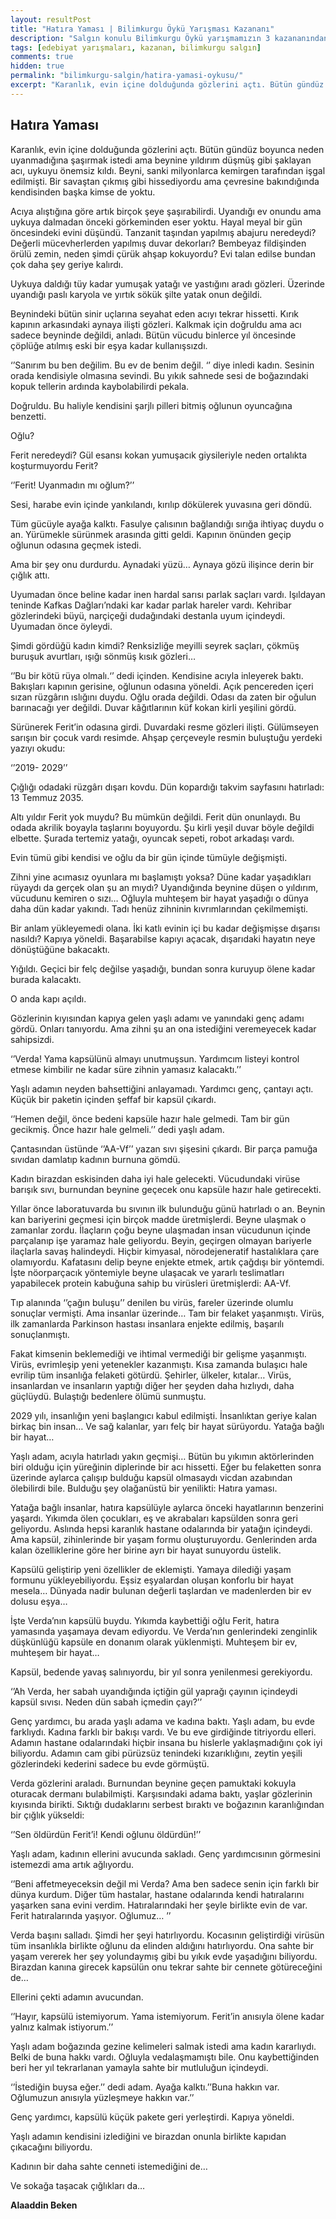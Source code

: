 ```yaml
---
layout: resultPost
title: "Hatıra Yaması | Bilimkurgu Öykü Yarışması Kazananı"
description: "Salgın konulu Bilimkurgu Öykü yarışmamızın 3 kazananından birisi Alaaddin Beken'in Hatıra Yaması öyküsü"
tags: [edebiyat yarışmaları, kazanan, bilimkurgu salgın]
comments: true
hidden: true
permalink: "bilimkurgu-salgin/hatira-yamasi-oykusu/"
excerpt: "Karanlık, evin içine dolduğunda gözlerini açtı. Bütün gündüz boyunca neden uyanmadığına şaşırmak istedi ama beynine yıldırım düşmüş gibi şaklayan acı, uykuyu önemsiz kıldı. Beyni, sanki milyonlarca kemirgen tarafından işgal edilmişti. Bir savaştan çıkmış gibi hissediyordu ama çevresine bakındığında kendisinden başka kimse de yoktu."
---
```


## Hatıra Yaması

Karanlık, evin içine dolduğunda gözlerini açtı. Bütün gündüz boyunca neden uyanmadığına şaşırmak istedi ama beynine yıldırım düşmüş gibi şaklayan acı, uykuyu önemsiz kıldı. Beyni, sanki milyonlarca kemirgen tarafından işgal edilmişti. Bir savaştan çıkmış gibi hissediyordu ama çevresine bakındığında kendisinden başka kimse de yoktu.  

Acıya alıştığına göre artık birçok şeye şaşırabilirdi. Uyandığı ev onundu ama uykuya dalmadan önceki görkeminden eser yoktu. Hayal meyal bir gün öncesindeki evini düşündü. Tanzanit taşından yapılmış abajuru neredeydi? Değerli mücevherlerden yapılmış duvar dekorları? Bembeyaz fildişinden örülü zemin, neden şimdi çürük ahşap kokuyordu? Evi talan edilse bundan çok daha şey geriye kalırdı.  

Uykuya daldığı tüy kadar yumuşak yatağı ve yastığını aradı gözleri. Üzerinde uyandığı paslı karyola ve yırtık sökük şilte yatak onun değildi.  

Beynindeki bütün sinir uçlarına seyahat eden acıyı tekrar hissetti. Kırık kapının arkasındaki aynaya ilişti gözleri. Kalkmak için doğruldu ama acı sadece beyninde değildi, anladı. Bütün vücudu binlerce yıl öncesinde çöplüğe atılmış eski bir eşya kadar kullanışsızdı.  

‘’Sanırım bu ben değilim. Bu ev de benim değil. ‘’ diye inledi kadın. Sesinin orada kendisiyle olmasına sevindi. Bu yıkık sahnede sesi de boğazındaki kopuk tellerin ardında kaybolabilirdi pekala.  

Doğruldu. Bu haliyle kendisini şarjlı pilleri bitmiş oğlunun oyuncağına benzetti.  

Oğlu?  

Ferit neredeydi? Gül esansı kokan yumuşacık giysileriyle neden ortalıkta koşturmuyordu Ferit?  

‘’Ferit! Uyanmadın mı oğlum?’’  

Sesi, harabe evin içinde yankılandı, kırılıp dökülerek yuvasına geri döndü.  

Tüm gücüyle ayağa kalktı. Fasulye çalısının bağlandığı sırığa ihtiyaç duydu o an. Yürümekle sürünmek arasında gitti geldi. Kapının önünden geçip oğlunun odasına geçmek istedi.  

Ama bir şey onu durdurdu. Aynadaki yüzü… Aynaya gözü ilişince derin bir çığlık attı.  

Uyumadan önce beline kadar inen hardal sarısı parlak saçları vardı. Işıldayan teninde Kafkas Dağları’ndaki kar kadar parlak hareler vardı. Kehribar gözlerindeki büyü, narçiçeği dudağındaki destanla uyum içindeydi. Uyumadan önce öyleydi.  

Şimdi gördüğü kadın kimdi? Renksizliğe meyilli seyrek saçları, çökmüş buruşuk avurtları, ışığı sönmüş kısık gözleri…  

‘’Bu bir kötü rüya olmalı.‘’ dedi içinden. Kendisine acıyla inleyerek baktı. Bakışları kapının gerisine, oğlunun odasına yöneldi. Açık pencereden içeri sızan rüzgârın ıslığını duydu. Oğlu orada değildi. Odası da zaten bir oğulun barınacağı yer değildi. Duvar kâğıtlarının küf kokan kirli yeşilini gördü.  

Sürünerek Ferit’in odasına girdi. Duvardaki resme gözleri ilişti. Gülümseyen sarışın bir çocuk vardı resimde.  Ahşap çerçeveyle resmin buluştuğu yerdeki yazıyı okudu:  

‘’2019- 2029’’  

Çığlığı odadaki rüzgârı dışarı kovdu.  Dün kopardığı takvim sayfasını hatırladı: 13 Temmuz 2035.  

Altı yıldır Ferit yok muydu? Bu mümkün değildi. Ferit dün onunlaydı. Bu odada akrilik boyayla taşlarını boyuyordu. Şu kirli yeşil duvar böyle değildi elbette. Şurada tertemiz yatağı, oyuncak sepeti, robot arkadaşı vardı.  

Evin tümü gibi kendisi ve oğlu da bir gün içinde tümüyle değişmişti.  

Zihni yine acımasız oyunlara mı başlamıştı yoksa? Düne kadar yaşadıkları rüyaydı da gerçek olan şu an mıydı? Uyandığında beynine düşen o yıldırım, vücudunu kemiren o sızı… Oğluyla muhteşem bir hayat yaşadığı o dünya daha dün kadar yakındı. Tadı henüz zihninin kıvrımlarından çekilmemişti.  

Bir anlam yükleyemedi olana. İki katlı evinin içi bu kadar değişmişse dışarısı nasıldı? Kapıya yöneldi. Başarabilse kapıyı açacak, dışarıdaki hayatın neye dönüştüğüne bakacaktı.  

Yığıldı. Geçici bir felç değilse yaşadığı, bundan sonra kuruyup ölene kadar burada kalacaktı.  

O anda kapı açıldı.  

Gözlerinin kıyısından kapıya gelen yaşlı adamı ve yanındaki genç adamı gördü. Onları tanıyordu. Ama zihni şu an ona istediğini veremeyecek kadar sahipsizdi.  

‘’Verda! Yama kapsülünü almayı unutmuşsun. Yardımcım listeyi kontrol etmese kimbilir ne kadar süre zihnin yamasız kalacaktı.’’  

Yaşlı adamın neyden bahsettiğini anlayamadı. Yardımcı genç, çantayı açtı. Küçük bir paketin içinden şeffaf bir kapsül çıkardı.  

‘’Hemen değil, önce bedeni kapsüle hazır hale gelmedi. Tam bir gün gecikmiş. Önce hazır hale gelmeli.’’ dedi yaşlı adam.  

Çantasından üstünde ‘’AA-Vf’’ yazan sıvı şişesini çıkardı. Bir parça pamuğa sıvıdan damlatıp kadının burnuna gömdü.  

Kadın birazdan eskisinden daha iyi hale gelecekti. Vücudundaki virüse barışık sıvı, burnundan beynine geçecek onu kapsüle hazır hale getirecekti.  

Yıllar önce laboratuvarda bu sıvının ilk bulunduğu günü hatırladı o an. Beynin kan bariyerini geçmesi için birçok madde üretmişlerdi. Beyne ulaşmak o zamanlar zordu. İlaçların çoğu beyne ulaşmadan insan vücudunun içinde parçalanıp işe yaramaz hale geliyordu. Beyin, geçirgen olmayan bariyerle ilaçlarla savaş halindeydi. Hiçbir kimyasal, nörodejeneratif hastalıklara çare olamıyordu. Kafatasını delip beyne enjekte etmek, artık çağdışı bir yöntemdi. İşte nöorparçacık yöntemiyle beyne ulaşacak ve yararlı teslimatları yapabilecek protein kabuğuna sahip bu virüsleri üretmişlerdi: AA-Vf.  

Tıp alanında ‘’çağın buluşu’’ denilen bu virüs, fareler üzerinde olumlu sonuçlar vermişti. Ama insanlar üzerinde… Tam bir felaket yaşanmıştı. Virüs, ilk zamanlarda Parkinson hastası insanlara enjekte edilmiş, başarılı sonuçlanmıştı.  

Fakat kimsenin beklemediği ve ihtimal vermediği bir gelişme yaşanmıştı. Virüs, evrimleşip yeni yetenekler kazanmıştı. Kısa zamanda bulaşıcı hale evrilip tüm insanlığa felaketi götürdü. Şehirler, ülkeler, kıtalar… Virüs, insanlardan ve insanların yaptığı diğer her şeyden daha hızlıydı, daha güçlüydü. Bulaştığı bedenlere ölümü sunmuştu.  

2029 yılı, insanlığın yeni başlangıcı kabul edilmişti. İnsanlıktan geriye kalan birkaç bin insan… Ve sağ kalanlar, yarı felç bir hayat sürüyordu. Yatağa bağlı bir hayat…  

Yaşlı adam, acıyla hatırladı yakın geçmişi… Bütün bu yıkımın aktörlerinden biri olduğu için yüreğinin diplerinde bir acı hissetti. Eğer bu felaketten sonra üzerinde aylarca çalışıp bulduğu kapsül olmasaydı vicdan azabından ölebilirdi bile. Bulduğu şey olağanüstü bir yenilikti: Hatıra yaması.  

Yatağa bağlı insanlar, hatıra kapsülüyle aylarca önceki hayatlarının benzerini yaşardı. Yıkımda ölen çocukları, eş ve akrabaları kapsülden sonra geri geliyordu. Aslında hepsi karanlık hastane odalarında bir yatağın içindeydi. Ama kapsül, zihinlerinde bir yaşam formu oluşturuyordu. Genlerinden arda kalan özelliklerine göre her birine ayrı bir hayat sunuyordu üstelik.  

Kapsülü geliştirip yeni özellikler de eklemişti. Yamaya dilediği yaşam formunu yükleyebiliyordu. Eşsiz eşyalardan oluşan konforlu bir hayat mesela… Dünyada nadir bulunan değerli taşlardan ve madenlerden bir ev dolusu eşya…  

İşte Verda’nın kapsülü buydu.  Yıkımda kaybettiği oğlu Ferit, hatıra yamasında yaşamaya devam ediyordu. Ve Verda’nın genlerindeki zenginlik düşkünlüğü kapsüle en donanım olarak yüklenmişti. Muhteşem bir ev, muhteşem bir hayat…  

Kapsül, bedende yavaş salınıyordu, bir yıl sonra yenilenmesi gerekiyordu.  

‘’Ah Verda, her sabah uyandığında içtiğin gül yaprağı çayının içindeydi kapsül sıvısı. Neden dün sabah içmedin çayı?’’  

Genç yardımcı, bu arada yaşlı adama ve kadına baktı. Yaşlı adam, bu evde farklıydı. Kadına farklı bir bakışı vardı. Ve bu eve girdiğinde titriyordu elleri. Adamın hastane odalarındaki hiçbir insana bu hislerle yaklaşmadığını çok iyi biliyordu. Adamın cam gibi pürüzsüz tenindeki kızarıklığını, zeytin yeşili gözlerindeki kederini sadece bu evde görmüştü.  

Verda gözlerini araladı. Burnundan beynine geçen pamuktaki kokuyla oturacak dermanı bulabilmişti. Karşısındaki adama baktı, yaşlar gözlerinin kıyısında birikti. Sıktığı dudaklarını serbest bıraktı ve boğazının karanlığından bir çığlık yükseldi:  

‘’Sen öldürdün Ferit’i! Kendi oğlunu öldürdün!’’  

Yaşlı adam, kadının ellerini avucunda sakladı. Genç yardımcısının görmesini istemezdi ama artık ağlıyordu.  

‘’Beni affetmeyeceksin değil mi Verda? Ama ben sadece senin için farklı bir dünya kurdum. Diğer tüm hastalar, hastane odalarında kendi hatıralarını yaşarken sana evini verdim. Hatıralarındaki her şeyle birlikte evin de var. Ferit hatıralarında yaşıyor. Oğlumuz…  ’’  

Verda başını salladı. Şimdi her şeyi hatırlıyordu. Kocasının geliştirdiği virüsün tüm insanlıkla birlikte oğlunu da elinden aldığını hatırlıyordu. Ona sahte bir yaşam vererek her şey yolundaymış gibi bu yıkık evde yaşadığını biliyordu. Birazdan kanına girecek kapsülün onu tekrar sahte bir cennete götüreceğini de…  

Ellerini çekti adamın avucundan.  

‘’Hayır, kapsülü istemiyorum. Yama istemiyorum. Ferit’in anısıyla ölene kadar yalnız kalmak istiyorum.’’  

Yaşlı adam boğazında gezine kelimeleri salmak istedi ama kadın kararlıydı. Belki de buna hakkı vardı. Oğluyla vedalaşmamıştı bile. Onu kaybettiğinden beri her yıl tekrarlanan yamayla sahte bir mutluluğun içindeydi.  

‘’İstediğin buysa eğer.’’ dedi adam. Ayağa kalktı.’’Buna hakkın var. Oğlumuzun anısıyla yüzleşmeye hakkın var.’’  

Genç yardımcı, kapsülü küçük pakete geri yerleştirdi. Kapıya yöneldi.  

Yaşlı adamın kendisini izlediğini ve birazdan onunla birlikte kapıdan çıkacağını biliyordu.  

Kadının bir daha sahte cenneti istemediğini de…  

Ve sokağa taşacak çığlıkları da…  

**Alaaddin Beken**
